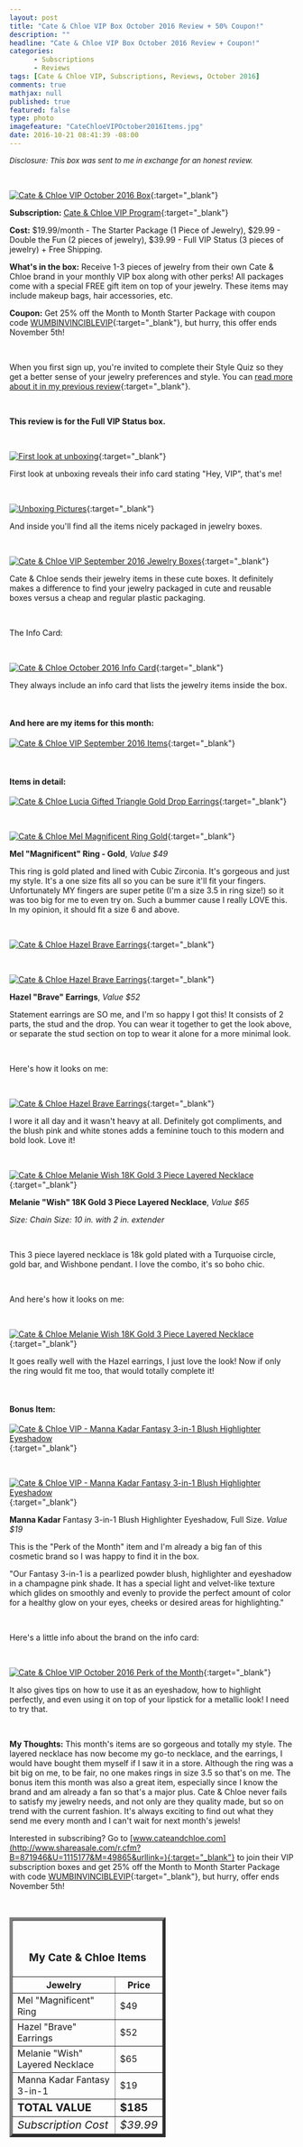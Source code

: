 ```yaml
---
layout: post
title: "Cate & Chloe VIP Box October 2016 Review + 50% Coupon!"
description: ""
headline: "Cate & Chloe VIP Box October 2016 Review + Coupon!"
categories: 
      - Subscriptions
      - Reviews
tags: [Cate & Chloe VIP, Subscriptions, Reviews, October 2016]
comments: true
mathjax: null
published: true
featured: false
type: photo
imagefeature: "CateChloeVIPOctober2016Items.jpg"
date: 2016-10-21 08:41:39 -08:00
---
```


<i><font size="2">Disclosure: This box was sent to me in exchange for an honest review.</font></i>

<br>

[![Cate & Chloe VIP October 2016 Box](http://whatsupmailbox.com/images/CateChloeVIPOctober2016Box.jpg)](http://www.shareasale.com/r.cfm?B=871946&U=1115177&M=49865&urllink=){:target="_blank"}

**Subscription:** [Cate & Chloe VIP Program](http://www.shareasale.com/r.cfm?B=871946&U=1115177&M=49865&urllink=){:target="_blank"}

**Cost:** $19.99/month - The Starter Package (1 Piece of Jewelry), $29.99 - Double the Fun (2 pieces of jewelry), $39.99 - Full VIP Status (3 pieces of jewelry) + Free Shipping.

**What's in the box:** Receive 1-3 pieces of jewelry from their own Cate & Chloe brand in your monthly VIP box along with other perks! All packages come with a special FREE gift item on top of your jewelry. These items may include makeup bags, hair accessories, etc.

**Coupon:** Get 25% off the Month to Month Starter Package with coupon code [WUMBINVINCIBLEVIP](http://www.shareasale.com/r.cfm?B=871946&U=1115177&M=49865&urllink=){:target="_blank"}, but hurry, this offer ends November 5th!

<br>

When you first sign up, you're invited to complete their Style Quiz so they get a better sense of your jewelry preferences and style. You can [read more about it in my previous review](http://whatsupmailbox.com/subscriptions/reviews/Cate-And-Chloe-VIP-Jewelry-Subscription-Box-July-2016-Review-Coupon/){:target="_blank"}.

<br>

<b>This review is for the Full VIP Status box.</b>

<br>

[![First look at unboxing](http://whatsupmailbox.com/images/CateChloeVIPOctober2016OpenBox.jpg)](http://www.shareasale.com/r.cfm?B=871946&U=1115177&M=49865&urllink=){:target="_blank"}

First look at unboxing reveals their info card stating "Hey, VIP", that's me!

<br>

[![Unboxing Pictures](http://whatsupmailbox.com/images/CateChloeVIPOctober2016OpenBox02.jpg)](http://www.shareasale.com/r.cfm?B=871946&U=1115177&M=49865&urllink=){:target="_blank"}

And inside you'll find all the items nicely packaged in jewelry boxes.

<br>

[![Cate & Chloe VIP September 2016 Jewelry Boxes](http://whatsupmailbox.com/images/CateChloeVIPOctober2016JewelryBox.jpg)](http://www.shareasale.com/r.cfm?B=871946&U=1115177&M=49865&urllink=){:target="_blank"}

Cate & Chloe sends their jewelry items in these cute boxes. It definitely makes a difference to find your jewelry packaged in cute and reusable boxes versus a cheap and regular plastic packaging.

<br>

The Info Card:

<br>

[![Cate & Chloe October 2016 Info Card](http://whatsupmailbox.com/images/CateChloeVIPOctober2016Info.jpg)](http://www.shareasale.com/r.cfm?B=871946&U=1115177&M=49865&urllink=){:target="_blank"}

They always include an info card that lists the jewelry items inside the box.

<br>

<H4>And here are my items for this month:</H4>

[![Cate & Chloe VIP September 2016 Items](http://whatsupmailbox.com/images/CateChloeVIPOctober2016Items.jpg)](http://www.shareasale.com/r.cfm?B=871946&U=1115177&M=49865&urllink=){:target="_blank"}

<br>

<H4>Items in detail:</H4>

[![Cate & Chloe Lucia Gifted Triangle Gold Drop Earrings](http://whatsupmailbox.com/images/CateChloeVIPOctober2016MelMagnificentRingGold02.jpg)](http://www.shareasale.com/r.cfm?B=871946&U=1115177&M=49865&urllink=){:target="_blank"}

<br>

[![Cate & Chloe Mel Magnificent Ring Gold](http://whatsupmailbox.com/images/CateChloeVIPOctober2016MelMagnificentRingGold.jpg)](http://www.shareasale.com/r.cfm?B=871946&U=1115177&M=49865&urllink=){:target="_blank"}

**Mel "Magnificent" Ring - Gold**, *Value $49*

This ring is gold plated and lined with Cubic Zirconia. It's gorgeous and just my style. It's a one size fits all so you can be sure it'll fit your fingers. Unfortunately MY fingers are super petite (I'm a size 3.5 in ring size!) so it was too big for me to even try on. Such a bummer cause I really LOVE this. In my opinion, it should fit a size 6 and above.

<br>

[![Cate & Chloe Hazel Brave Earrings](http://whatsupmailbox.com/images/CateChloeVIPOctober2016HazelBraveEarrings.jpg)](http://www.shareasale.com/r.cfm?B=871946&U=1115177&M=49865&urllink=){:target="_blank"}

<br>

[![Cate & Chloe Hazel Brave Earrings](http://whatsupmailbox.com/images/CateChloeVIPOctober2016HazelBraveEarrings02.jpg)](http://www.shareasale.com/r.cfm?B=871946&U=1115177&M=49865&urllink=){:target="_blank"}

**Hazel "Brave" Earrings**, *Value $52*  

Statement earrings are SO me, and I'm so happy I got this! It consists of 2 parts, the stud and the drop. You can wear it together to get the look above, or separate the stud section on top to wear it alone for a more minimal look.

<br>

Here's how it looks on me:

<br>

[![Cate & Chloe Hazel Brave Earrings](http://whatsupmailbox.com/images/CateChloeVIPOctober2016HazelBraveEarrings03.jpg)](http://www.shareasale.com/r.cfm?B=871946&U=1115177&M=49865&urllink=){:target="_blank"}

I wore it all day and it wasn't heavy at all. Definitely got compliments, and the blush pink and white stones adds a feminine touch to this modern and bold look. Love it!

<br>

[![Cate & Chloe Melanie Wish 18K Gold 3 Piece Layered Necklace](http://whatsupmailbox.com/images/CateChloeVIPOctober2016MelanieWishGoldLayeredNecklace.jpg)](http://www.shareasale.com/r.cfm?B=871946&U=1115177&M=49865&urllink=){:target="_blank"}

**Melanie "Wish" 18K Gold 3 Piece Layered Necklace**, *Value $65*

*Size: Chain Size: 10 in. with 2 in. extender*

<br>

This 3 piece layered necklace is 18k gold plated with a Turquoise circle, gold bar, and Wishbone pendant. I love the combo, it's so boho chic. 

<br>

And here's how it looks on me:

<br>

[![Cate & Chloe Melanie Wish 18K Gold 3 Piece Layered Necklace](http://whatsupmailbox.com/images/CateChloeVIPOctober2016MelanieWishGoldLayeredNecklace02.jpg)](http://www.shareasale.com/r.cfm?B=871946&U=1115177&M=49865&urllink=){:target="_blank"}

It goes really well with the Hazel earrings, I just love the look! Now if only the ring would fit me too, that would totally complete it!

<br>

<H4>Bonus Item:</H4>

[![Cate & Chloe VIP - Manna Kadar Fantasy 3-in-1 Blush Highlighter Eyeshadow](http://whatsupmailbox.com/images/CateChloeVIPOctober2016MannaKadarFantasy3in1BlushHighlighterEyeshadow.jpg)](http://www.shareasale.com/r.cfm?B=871946&U=1115177&M=49865&urllink=){:target="_blank"}

<br>

[![Cate & Chloe VIP - Manna Kadar Fantasy 3-in-1 Blush Highlighter Eyeshadow](http://whatsupmailbox.com/images/CateChloeVIPOctober2016MannaKadarFantasy3in1BlushHighlighterEyeshadow02.jpg)](http://www.shareasale.com/r.cfm?B=871946&U=1115177&M=49865&urllink=){:target="_blank"}

**Manna Kadar** Fantasy 3-in-1 Blush Highlighter Eyeshadow, Full Size. *Value $19*

This is the "Perk of the Month" item and I'm already a big fan of this cosmetic brand so I was happy to find it in the box.

"Our Fantasy 3-in-1 is a pearlized powder blush, highlighter and eyeshadow in a champagne pink shade. It has a special light and velvet-like texture which glides on smoothly and evenly to provide the perfect amount of color for a healthy glow on your eyes, cheeks or desired areas for highlighting."

<br>

Here's a little info about the brand on the info card:

<br>

[![Cate & Chloe VIP October 2016 Perk of the Month](http://whatsupmailbox.com/images/CateChloeVIPOctober2016MannaKadarInfo.jpg)](http://www.shareasale.com/r.cfm?B=871946&U=1115177&M=49865&urllink=){:target="_blank"}

It also gives tips on how to use it as an eyeshadow, how to highlight perfectly, and even using it on top of your lipstick for a metallic look! I need to try that.

<br>

<i class="icon-exclamation-sign"></i> **My Thoughts:** This month's items are so gorgeous and totally my style. The layered necklace has now become my go-to necklace, and the earrings, I would have bought them myself if I saw it in a store. Although the ring was a bit big on me, to be fair, no one makes rings in size 3.5 so that's on me. The bonus item this month was also a great item, especially since I know the brand and am already a fan so that's a major plus. Cate & Chloe never fails to satisfy my jewelry needs, and not only are they quality made, but so on trend with the current fashion. It's always exciting to find out what they send me every month and I can't wait for next month's jewels!

Interested in subscribing? Go to [www.cateandchloe.com](http://www.shareasale.com/r.cfm?B=871946&U=1115177&M=49865&urllink=){:target="_blank"} to join their VIP subscription boxes and get 25% off the Month to Month Starter Package with code [WUMBINVINCIBLEVIP](http://www.shareasale.com/r.cfm?B=871946&U=1115177&M=49865&urllink=){:target="_blank"}, but hurry, offer ends November 5th!

<br>

<TABLE  BORDER="5" style="width:55%">
   <TR>
      <TH COLSPAN="2">
         <H3><BR><center>My Cate & Chloe Items</center></H3>
      </TH>
   </TR>
      <TH>Jewelry</TH>
      <TH>Price</TH>
  <TR>
      <TD>Mel "Magnificent" Ring</TD>
      <TD>$49</TD>
   </TR>
  <TR>
      <TD>Hazel "Brave" Earrings</TD>
      <TD>$52</TD>
   </TR>
   <TR>
      <TD>Melanie "Wish" Layered Necklace</TD>
      <TD>$65</TD>
   </TR>
   <TR>
      <TD>Manna Kadar Fantasy 3-in-1</TD>
      <TD>$19</TD>
   </TR>
   <TR>
      <TD><b><big>TOTAL VALUE</big></b></TD>
      <TD><b><big>$185</big></b></TD>
   </TR>
   <TR>
      <TD><i><big>Subscription Cost</big></i></TD>
      <TD><i><big>$39.99</big></i></TD>
   </TR>
</TABLE>

